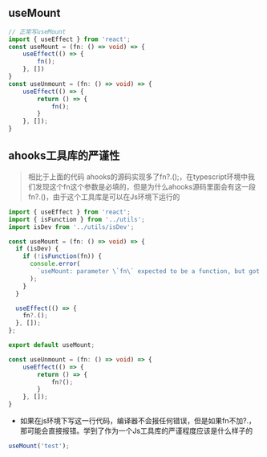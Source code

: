 ## useMount
```typescript
// 正常写useMount
import { useEffect } from 'react';
const useMount = (fn: () => void) => {
    useEffect(() => {
        fn();
    }, [])
}
const useUnmount = (fn: () => void) => {
	useEffect(() => {
		return () => {
			fn();
		}
	}, []);
}
```
## ahooks工具库的严谨性
> 相比于上面的代码 ahooks的源码实现多了fn?.();，在typescript环境中我们发现这个fn这个参数是必填的，但是为什么ahooks源码里面会有这一段fn?.()，由于这个工具库是可以在Js环境下运行的
```typescript
import { useEffect } from 'react';
import { isFunction } from '../utils';
import isDev from '../utils/isDev';

const useMount = (fn: () => void) => {
  if (isDev) {
    if (!isFunction(fn)) {
      console.error(
        `useMount: parameter \`fn\` expected to be a function, but got "${typeof fn}".`,
      );
    }
  }

  useEffect(() => {
    fn?.();
  }, []);
};

export default useMount;

const useUnmount = (fn: () => void) => {
	useEffect(() => {
		return () => {
			fn?();
		}
	}, []);
}
```
- 如果在js环境下写这一行代码，编译器不会报任何错误，但是如果fn不加?.，那可能会直接报错。学到了作为一个Js工具库的严谨程度应该是什么样子的
```javascript
useMount('test');
```
